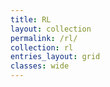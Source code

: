 ```yaml
---
title: RL
layout: collection
permalink: /rl/
collection: rl
entries_layout: grid
classes: wide
---
```

